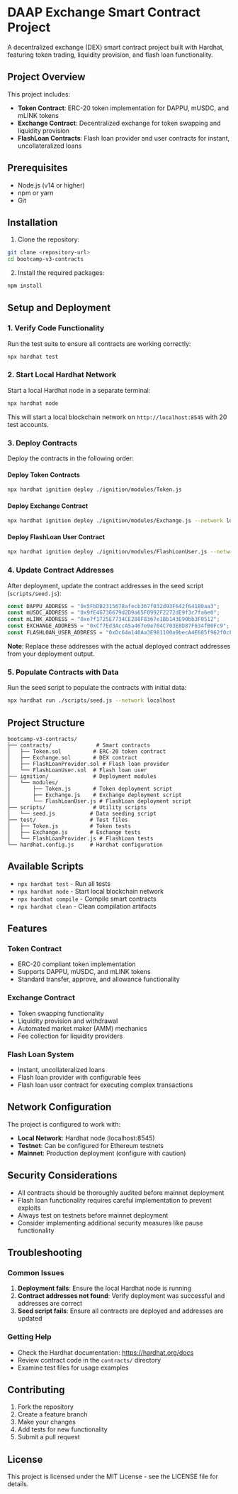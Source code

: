 # DAAP Exchange Smart Contract Project

A decentralized exchange (DEX) smart contract project built with Hardhat, featuring token trading, liquidity provision, and flash loan functionality.

## Project Overview

This project includes:

- **Token Contract**: ERC-20 token implementation for DAPPU, mUSDC, and mLINK tokens
- **Exchange Contract**: Decentralized exchange for token swapping and liquidity provision
- **FlashLoan Contracts**: Flash loan provider and user contracts for instant, uncollateralized loans

## Prerequisites

- Node.js (v14 or higher)
- npm or yarn
- Git

## Installation

1. Clone the repository:

```bash
git clone <repository-url>
cd bootcamp-v3-contracts
```

2. Install the required packages:

```bash
npm install
```

## Setup and Deployment

### 1. Verify Code Functionality

Run the test suite to ensure all contracts are working correctly:

```bash
npx hardhat test
```

### 2. Start Local Hardhat Network

Start a local Hardhat node in a separate terminal:

```bash
npx hardhat node
```

This will start a local blockchain network on `http://localhost:8545` with 20 test accounts.

### 3. Deploy Contracts

Deploy the contracts in the following order:

#### Deploy Token Contracts

```bash
npx hardhat ignition deploy ./ignition/modules/Token.js
```

#### Deploy Exchange Contract

```bash
npx hardhat ignition deploy ./ignition/modules/Exchange.js --network localhost
```

#### Deploy FlashLoan User Contract

```bash
npx hardhat ignition deploy ./ignition/modules/FlashLoanUser.js --network localhost
```

### 4. Update Contract Addresses

After deployment, update the contract addresses in the seed script (`scripts/seed.js`):

```javascript
const DAPPU_ADDRESS = "0x5FbDB2315678afecb367f032d93F642f64180aa3";
const mUSDC_ADDRESS = "0x9fE46736679d2D9a65F0992F2272dE9f3c7fa6e0";
const mLINK_ADDRESS = "0xe7f1725E7734CE288F8367e1Bb143E90bb3F0512";
const EXCHANGE_ADDRESS = "0xCf7Ed3AccA5a467e9e704C703E8D87F634fB0Fc9";
const FLASHLOAN_USER_ADDRESS = "0xDc64a140Aa3E981100a9becA4E685f962f0cF6C9";
```

**Note**: Replace these addresses with the actual deployed contract addresses from your deployment output.

### 5. Populate Contracts with Data

Run the seed script to populate the contracts with initial data:

```bash
npx hardhat run ./scripts/seed.js --network localhost
```

## Project Structure

```
bootcamp-v3-contracts/
├── contracts/              # Smart contracts
│   ├── Token.sol          # ERC-20 token contract
│   ├── Exchange.sol       # DEX contract
│   ├── FlashLoanProvider.sol # Flash loan provider
│   └── FlashLoanUser.sol  # Flash loan user
├── ignition/              # Deployment modules
│   └── modules/
│       ├── Token.js       # Token deployment script
│       ├── Exchange.js    # Exchange deployment script
│       └── FlashLoanUser.js # FlashLoan deployment script
├── scripts/               # Utility scripts
│   └── seed.js           # Data seeding script
├── test/                 # Test files
│   ├── Token.js          # Token tests
│   ├── Exchange.js       # Exchange tests
│   └── FlashLoanProvider.js # FlashLoan tests
└── hardhat.config.js     # Hardhat configuration
```

## Available Scripts

- `npx hardhat test` - Run all tests
- `npx hardhat node` - Start local blockchain network
- `npx hardhat compile` - Compile smart contracts
- `npx hardhat clean` - Clean compilation artifacts

## Features

### Token Contract

- ERC-20 compliant token implementation
- Supports DAPPU, mUSDC, and mLINK tokens
- Standard transfer, approve, and allowance functionality

### Exchange Contract

- Token swapping functionality
- Liquidity provision and withdrawal
- Automated market maker (AMM) mechanics
- Fee collection for liquidity providers

### Flash Loan System

- Instant, uncollateralized loans
- Flash loan provider with configurable fees
- Flash loan user contract for executing complex transactions

## Network Configuration

The project is configured to work with:

- **Local Network**: Hardhat node (localhost:8545)
- **Testnet**: Can be configured for Ethereum testnets
- **Mainnet**: Production deployment (configure with caution)

## Security Considerations

- All contracts should be thoroughly audited before mainnet deployment
- Flash loan functionality requires careful implementation to prevent exploits
- Always test on testnets before mainnet deployment
- Consider implementing additional security measures like pause functionality

## Troubleshooting

### Common Issues

1. **Deployment fails**: Ensure the local Hardhat node is running
2. **Contract addresses not found**: Verify deployment was successful and addresses are correct
3. **Seed script fails**: Ensure all contracts are deployed and addresses are updated

### Getting Help

- Check the Hardhat documentation: https://hardhat.org/docs
- Review contract code in the `contracts/` directory
- Examine test files for usage examples

## Contributing

1. Fork the repository
2. Create a feature branch
3. Make your changes
4. Add tests for new functionality
5. Submit a pull request

## License

This project is licensed under the MIT License - see the LICENSE file for details.

